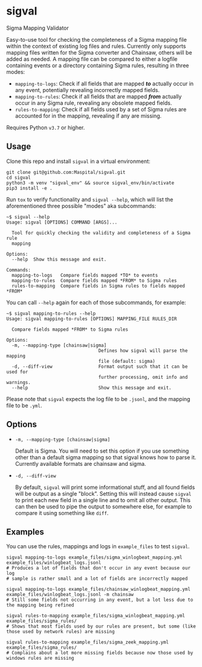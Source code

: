 # sigval
Sigma Mapping Validator

Easy-to-use tool for checking the completeness of a Sigma mapping file within the context of existing log files and rules.
Currently only supports mapping files written for the Sigma converter and Chainsaw, others will be added as needed.
A mapping file can be compared to either a logfile containing events or a directory containing Sigma rules,
resulting in three modes:
- `mapping-to-logs`: Check if all fields that are mapped ***to*** actually occur in any event,
potentially revealing incorrectly mapped fields.
- `mapping-to-rules`: Check if all fields that are mapped ***from*** actually occur in any Sigma rule,
revealing any obsolete mapped fields.
- `rules-to-mapping`: Check if all fields used by a set of Sigma rules are accounted for in the mapping,
revealing if any are missing.

Requires Python `v3.7` or higher.


## Usage
Clone this repo and install `sigval` in a virtual environment:
```shell
git clone git@github.com:Maspital/sigval.git
cd sigval
python3 -m venv "sigval_env" && source sigval_env/bin/activate
pip3 install -e .
```

Run `tox` to verify functionality and `sigval --help`,
which will list the aforementioned three possible "modes" aka subcommands:
```
~$ sigval --help
Usage: sigval [OPTIONS] COMMAND [ARGS]...

  Tool for quickly checking the validity and completeness of a Sigma rule
  mapping

Options:
  --help  Show this message and exit.

Commands:
  mapping-to-logs   Compare fields mapped *TO* to events
  mapping-to-rules  Compare fields mapped *FROM* to Sigma rules
  rules-to-mapping  Compare fields in Sigma rules to fields mapped *FROM*
```

You can call `--help` again for each of those subcommands, for example:
```
~$ sigval mapping-to-rules --help
Usage: sigval mapping-to-rules [OPTIONS] MAPPING_FILE RULES_DIR

  Compare fields mapped *FROM* to Sigma rules

Options:
  -m, --mapping-type [chainsaw|sigma]
                                  Defines how sigval will parse the mapping
                                  file (default: sigma)
  -d, --diff-view                 Format output such that it can be used for
                                  further processing, omit info and warnings.
  --help                          Show this message and exit.
```
Please note that `sigval` expects the log file to be `.jsonl`, and the mapping file to be `.yml`.


## Options
- `-m, --mapping-type [chainsaw|sigma]`

    Default is Sigma.
    You will need to set this option if you use something other than a default sigma mapping so that sigval knows how to parse it.
    Currently available formats are chainsaw and sigma.
- `-d, --diff-view `

    By default, `sigval` will print some informational stuff, and all found fields will be output as a single "block".
    Setting this will instead cause `sigval` to print each new field in a single line and to omit all other output.
    This can then be used to pipe the output to somewhere else, for example to compare it using something like `diff`.


## Examples
You can use the rules, mappings and logs in `example_files` to test `sigval`.
```shell
sigval mapping-to-logs example_files/sigma_winlogbeat_mapping.yml example_files/winlogbeat_logs.jsonl
# Produces a lot of fields that don't occur in any event because our log
# sample is rather small and a lot of fields are incorrectly mapped
```
```shell
sigval mapping-to-logs example_files/chainsaw_winlogbeat_mapping.yml example_files/winlogbeat_logs.jsonl -m chainsaw
# Still some fields not occurring in any event, but a lot less due to the mapping being refined
```
```shell
sigval rules-to-mapping example_files/sigma_winlogbeat_mapping.yml example_files/sigma_rules/
# Shows that most fields used by our rules are present, but some (like those used by network rules) are missing
```
```shell
sigval rules-to-mapping example_files/sigma_zeek_mapping.yml example_files/sigma_rules/
# Complains about a lot more missing fields because now those used by windows rules are missing
```
